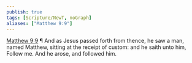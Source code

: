 ```yaml
---
publish: true
tags: [Scripture/NewT, noGraph]
aliases: ["Matthew 9:9"]
---
```

[Matthew 9:9](https://churchofjesuschrist.org/study/scriptures/nt/matt/9?lang=eng&id=p9#p9) ¶ And as Jesus passed forth from thence, he saw a man, named Matthew, sitting at the receipt of custom: and he saith unto him, Follow me. And he arose, and followed him.
